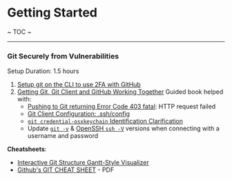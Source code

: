 # Getting Started

~ TOC ~

---

### Git Securely from Vulnerabilities
Setup Duration: 1.5 hours

1. [Setup git on the CLI to use 2FA with GitHub](https://gist.github.com/ateucher/4634038875263d10fb4817e5ad3d332f)
2. [Getting Git, Git Client and GitHub Working Together](https://happygitwithr.com/hello-git.html)
    Guided book helped with:
    * [Pushing to Git returning Error Code 403 fatal](https://stackoverflow.com/questions/27996017/pushing-to-git-returning-error-code-403-fatal#answer-27996048): HTTP request failed
    * [Git Client Configuration: .ssh/config](https://www.a2hosting.com/kb/developer-corner/version-control-systems1/configuring-a-git-client#Mac-OS-X-and-Linux)
    * [`git credential-osxkeychain` Identification Clarification](http://burnedpixel.com/blog/setting-up-git-and-github-on-your-mac/#gitidentification)
    * Update [`git -v`](https://git-scm.com/downloads) & [OpenSSH `ssh -V`](https://www.openssh.com/) versions when connecting with a username and password
  
**Cheatsheets**:
* [Interactive Git Structure Gantt-Style Visualizer](http://ndpsoftware.com/git-cheatsheet.html#loc=stash;)
* [Github's GIT CHEAT SHEET](https://services.github.com/on-demand/downloads/github-git-cheat-sheet.pdf) - PDF
